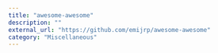 ```yaml
---
title: "awesome-awesome"
description: ""
external_url: "https://github.com/emijrp/awesome-awesome"
category: "Miscellaneous"
---
```

